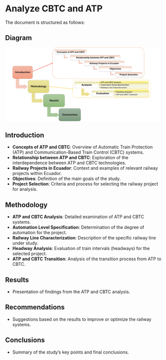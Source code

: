 # Analyze CBTC and ATP
The document is structured as follows:
## Diagram
<img src="Methodoly.jpg" alt="Methodology Diagram" width="500"/>

## Introduction
- **Concepts of ATP and CBTC**: Overview of Automatic Train Protection (ATP) and Communication-Based Train Control (CBTC) systems.
- **Relationship between ATP and CBTC**: Exploration of the interdependence between ATP and CBTC technologies.
- **Railway Projects in Ecuador**: Context and examples of relevant railway projects within Ecuador.
- **Objectives**: Definition of the main goals of the study.
- **Project Selection**: Criteria and process for selecting the railway project for analysis.

## Methodology
- **ATP and CBTC Analysis**: Detailed examination of ATP and CBTC systems.
- **Automation Level Specification**: Determination of the degree of automation for the project.
- **Railway Line Characterization**: Description of the specific railway line under study.
- **Headway Analysis**: Evaluation of train intervals (headways) for the selected project.
- **ATP and CBTC Transition**: Analysis of the transition process from ATP to CBTC.

## Results
- Presentation of findings from the ATP and CBTC analysis.

## Recommendations
- Suggestions based on the results to improve or optimize the railway systems.

## Conclusions
- Summary of the study’s key points and final conclusions.




